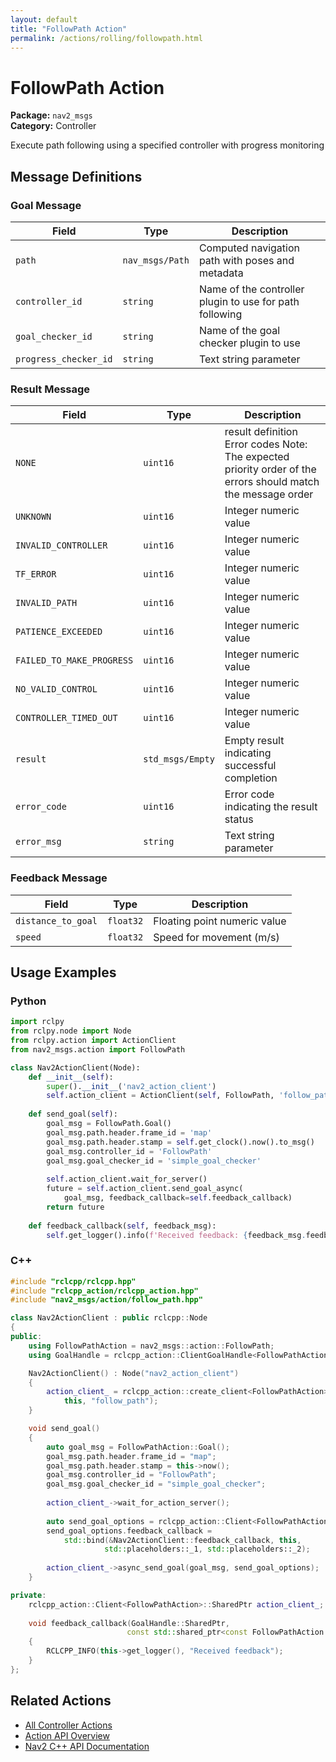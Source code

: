 ```yaml
---
layout: default
title: "FollowPath Action"
permalink: /actions/rolling/followpath.html
---
```


# FollowPath Action

**Package:** `nav2_msgs`  
**Category:** Controller

Execute path following using a specified controller with progress monitoring

## Message Definitions

### Goal Message

| Field | Type | Description |
|-------|------|-------------|
| `path` | `nav_msgs/Path` | Computed navigation path with poses and metadata |
| `controller_id` | `string` | Name of the controller plugin to use for path following |
| `goal_checker_id` | `string` | Name of the goal checker plugin to use |
| `progress_checker_id` | `string` | Text string parameter |


### Result Message

| Field | Type | Description |
|-------|------|-------------|
| `NONE` | `uint16` | result definition Error codes Note: The expected priority order of the errors should match the message order |
| `UNKNOWN` | `uint16` | Integer numeric value |
| `INVALID_CONTROLLER` | `uint16` | Integer numeric value |
| `TF_ERROR` | `uint16` | Integer numeric value |
| `INVALID_PATH` | `uint16` | Integer numeric value |
| `PATIENCE_EXCEEDED` | `uint16` | Integer numeric value |
| `FAILED_TO_MAKE_PROGRESS` | `uint16` | Integer numeric value |
| `NO_VALID_CONTROL` | `uint16` | Integer numeric value |
| `CONTROLLER_TIMED_OUT` | `uint16` | Integer numeric value |
| `result` | `std_msgs/Empty` | Empty result indicating successful completion |
| `error_code` | `uint16` | Error code indicating the result status |
| `error_msg` | `string` | Text string parameter |


### Feedback Message

| Field | Type | Description |
|-------|------|-------------|
| `distance_to_goal` | `float32` | Floating point numeric value |
| `speed` | `float32` | Speed for movement (m/s) |



## Usage Examples

### Python

```python
import rclpy
from rclpy.node import Node
from rclpy.action import ActionClient
from nav2_msgs.action import FollowPath

class Nav2ActionClient(Node):
    def __init__(self):
        super().__init__('nav2_action_client')
        self.action_client = ActionClient(self, FollowPath, 'follow_path')
        
    def send_goal(self):
        goal_msg = FollowPath.Goal()
        goal_msg.path.header.frame_id = 'map'
        goal_msg.path.header.stamp = self.get_clock().now().to_msg()
        goal_msg.controller_id = 'FollowPath'
        goal_msg.goal_checker_id = 'simple_goal_checker' 
        
        self.action_client.wait_for_server()
        future = self.action_client.send_goal_async(
            goal_msg, feedback_callback=self.feedback_callback)
        return future
        
    def feedback_callback(self, feedback_msg):
        self.get_logger().info(f'Received feedback: {feedback_msg.feedback}')
```

### C++

```cpp
#include "rclcpp/rclcpp.hpp"
#include "rclcpp_action/rclcpp_action.hpp"
#include "nav2_msgs/action/follow_path.hpp"

class Nav2ActionClient : public rclcpp::Node
{
public:
    using FollowPathAction = nav2_msgs::action::FollowPath;
    using GoalHandle = rclcpp_action::ClientGoalHandle<FollowPathAction>;

    Nav2ActionClient() : Node("nav2_action_client")
    {
        action_client_ = rclcpp_action::create_client<FollowPathAction>(
            this, "follow_path");
    }

    void send_goal()
    {
        auto goal_msg = FollowPathAction::Goal();
        goal_msg.path.header.frame_id = "map";
        goal_msg.path.header.stamp = this->now();
        goal_msg.controller_id = "FollowPath";
        goal_msg.goal_checker_id = "simple_goal_checker";
        
        action_client_->wait_for_action_server();
        
        auto send_goal_options = rclcpp_action::Client<FollowPathAction>::SendGoalOptions();
        send_goal_options.feedback_callback = 
            std::bind(&Nav2ActionClient::feedback_callback, this, 
                     std::placeholders::_1, std::placeholders::_2);
        
        action_client_->async_send_goal(goal_msg, send_goal_options);
    }

private:
    rclcpp_action::Client<FollowPathAction>::SharedPtr action_client_;
    
    void feedback_callback(GoalHandle::SharedPtr, 
                          const std::shared_ptr<const FollowPathAction::Feedback> feedback)
    {
        RCLCPP_INFO(this->get_logger(), "Received feedback");
    }
};
```

## Related Actions

- [All Controller Actions](/rolling/actions/index.html#controller)
- [Action API Overview](/rolling/actions/index.html)
- [Nav2 C++ API Documentation](/rolling/html/index.html)
